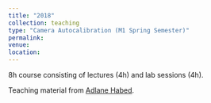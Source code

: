 ```yaml
---
title: "2018"
collection: teaching
type: "Camera Autocalibration (M1 Spring Semester)"
permalink: 
venue: 
location: 
---
```


8h course consisting of lectures (4h) and lab sessions (4h).<br>

Teaching material from [Adlane Habed](https://habed.weebly.com).

